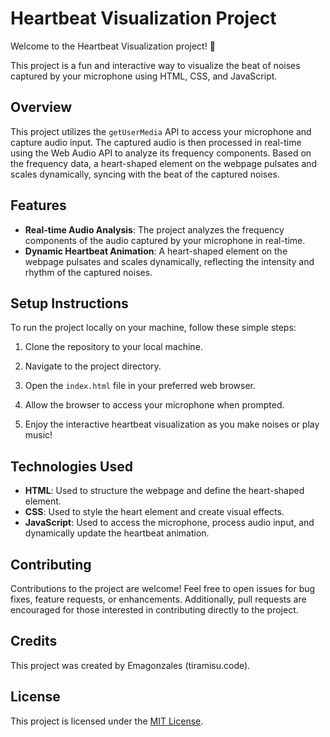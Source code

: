 # Heartbeat Visualization Project

Welcome to the Heartbeat Visualization project! 🎉

This project is a fun and interactive way to visualize the beat of noises captured by your microphone using HTML, CSS, and JavaScript.

## Overview

This project utilizes the `getUserMedia` API to access your microphone and capture audio input. The captured audio is then processed in real-time using the Web Audio API to analyze its frequency components. Based on the frequency data, a heart-shaped element on the webpage pulsates and scales dynamically, syncing with the beat of the captured noises.

## Features

- **Real-time Audio Analysis**: The project analyzes the frequency components of the audio captured by your microphone in real-time.
- **Dynamic Heartbeat Animation**: A heart-shaped element on the webpage pulsates and scales dynamically, reflecting the intensity and rhythm of the captured noises.

## Setup Instructions

To run the project locally on your machine, follow these simple steps:

1. Clone the repository to your local machine.

2. Navigate to the project directory.

3. Open the `index.html` file in your preferred web browser.

4. Allow the browser to access your microphone when prompted.

5. Enjoy the interactive heartbeat visualization as you make noises or play music!

## Technologies Used

- **HTML**: Used to structure the webpage and define the heart-shaped element.
- **CSS**: Used to style the heart element and create visual effects.
- **JavaScript**: Used to access the microphone, process audio input, and dynamically update the heartbeat animation.

## Contributing

Contributions to the project are welcome! Feel free to open issues for bug fixes, feature requests, or enhancements. Additionally, pull requests are encouraged for those interested in contributing directly to the project.

## Credits

This project was created by Emagonzales (tiramisu.code).

## License

This project is licensed under the [MIT License](LICENSE).


